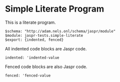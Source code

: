 # Simple Literate Program

This is a literate program.

    $schema: "http://adam.nels.onl/schema/jaspr/module"
    $module: jaspr-tests.simple-literate
    $export: {indented, fenced}

All indented code blocks are Jaspr code.

    indented: 'indented-value

Fenced code blocks are also Jaspr code.

```jaspr
fenced: 'fenced-value
```
